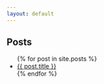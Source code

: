 ```yaml
---
layout: default
---
```

<html lang="en">
<head>
    <meta charset="utf-8">
    <meta name="viewport" content="width=device-width, initial-scale=1.0">
    <link href="https://fonts.googleapis.com/css2?family=Barlow:wght@400;700&family=Open+Sans:wght@400;700&display=swap" rel="stylesheet">
    <link rel="stylesheet" href="{{ '/assets/css/custom.css' | relative_url }}">
    <title>{{site.title}}</title>
</head>
<body>
    <h2>Posts</h2>
    <ul>
        {% for post in site.posts %}
        <li>
            <a href="{{ post.url }}">{{ post.title }}</a>
        </li>
        {% endfor %}
    </ul>
</body>
</html>
